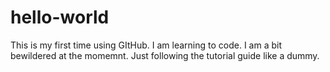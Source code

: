 # hello-world
This is my first time using GItHub. 
I am learning to code. I am a bit bewildered at the momemnt. Just following the tutorial guide like a dummy. 
